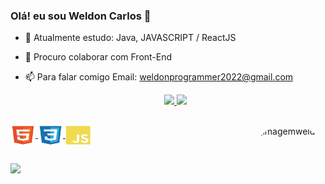 ### Olá! eu sou Weldon Carlos 👋

- 🌱 Atualmente estudo: Java, JAVASCRIPT / ReactJS 
- 👯 Procuro colaborar com Front-End
- 📫 Para falar comigo Email: weldonprogrammer2022@gmail.com
  
  <div align="center">
  <a href="https://github.com/WeldonCarlos">
  <img height="180em" src="https://github-readme-stats.vercel.app/api?username=weldoncarlos&show_icons=true&theme=dark&include_all_commits=true&count_private=true"/>
  <img height="180em" src="https://github-readme-stats.vercel.app/api/top-langs/?username=weldoncarlos&layout=compact&langs_count=7&theme=dark"/>
</div>
  <div style="display: inline_block"><br>
  <img align="center" alt="Rafa-HTML" height="30" width="40" src="https://raw.githubusercontent.com/devicons/devicon/master/icons/html5/html5-original.svg">
  <img align="center" alt="Rafa-CSS" height="30" width="40" src="https://raw.githubusercontent.com/devicons/devicon/master/icons/css3/css3-original.svg">
  <img align="center" alt="Rafa-Js" height="30" width="40" src="https://raw.githubusercontent.com/devicons/devicon/master/icons/javascript/javascript-plain.svg"> 
  <img align="right" alt="imagemweldon" height="150" style="border-radius:50px;" src="https://pngimage.net/wp-content/uploads/2018/06/programador-png-3.png">
    
</div>
  
   ##
 
<div> 
  <a href="https://www.linkedin.com/in/weldon-carlos-41b488231/" target="_blank"><img src="https://img.shields.io/badge/-LinkedIn-%230077B5?style=for-the-badge&logo=linkedin&logoColor=white" target="_blank"></a>
 
</div>

